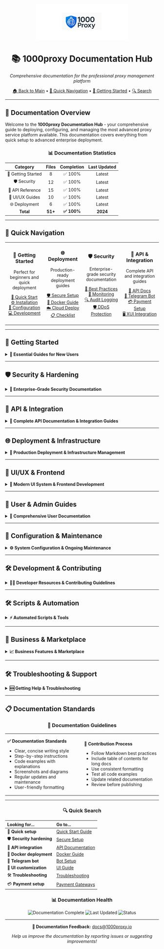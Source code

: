 <div align="center">
  <img src="/images/1000proxy.png" width="300" alt="1000Proxy Documentation">
  
  # 📚 1000proxy Documentation Hub
  
  <p><em>Comprehensive documentation for the professional proxy management platform</em></p>
  
  <p>
    <a href="../README.md">🏠 Back to Main</a> •
    <a href="#-quick-navigation">🧭 Quick Navigation</a> •
    <a href="#-getting-started">🚀 Getting Started</a> •
    <a href="#-search-docs">🔍 Search</a>
  </p>
  
</div>

---

## 🎯 Documentation Overview

Welcome to the **1000proxy Documentation Hub** - your comprehensive guide to deploying, configuring, and managing the most advanced proxy service platform available. This documentation covers everything from quick setup to advanced enterprise deployment.

<div align="center">

### 📊 **Documentation Statistics**

| Category | Files | Completion | Last Updated |
|:--------:|:-----:|:----------:|:------------:|
| 🚀 Getting Started | 8 | ✅ 100% | Latest |
| 🛡️ Security | 12 | ✅ 100% | Latest |
| 🔌 API Reference | 15 | ✅ 100% | Latest |
| 🎨 UI/UX Guides | 10 | ✅ 100% | Latest |
| 🌐 Deployment | 6 | ✅ 100% | Latest |
| **Total** | **51+** | **✅ 100%** | **2024** |

</div>

---

## 🧭 Quick Navigation

<table>
<tr>
<td width="25%" align="center">

### 🚀 **Getting Started**
Perfect for beginners and quick deployment

[📖 Quick Start](getting-started/QUICK_START.md)<br>
[⚙️ Installation](getting-started/INSTALLATION.md)<br>
[🔧 Configuration](getting-started/CONFIGURATION.md)<br>
[💻 Development](getting-started/DEVELOPMENT_SETUP.md)

</td>
<td width="25%" align="center">

### 🌐 **Deployment**
Production-ready deployment guides

[🛡️ Secure Setup](SECURE_SETUP_GUIDE.md)<br>
[🐳 Docker Guide](docker/DOCKER_GUIDE.md)<br>
[☁️ Cloud Deploy](deployment/CLOUD_DEPLOYMENT.md)<br>
[📋 Checklist](DEPLOYMENT_CHECKLIST.md)

</td>
<td width="25%" align="center">

### 🛡️ **Security**
Enterprise-grade security documentation

[🔐 Best Practices](security/SECURITY_BEST_PRACTICES.md)<br>
[🚨 Monitoring](security/MONITORING.md)<br>
[🔍 Audit Logging](security/AUDIT_LOGGING.md)<br>
[🛡️ DDoS Protection](security/DDOS_PROTECTION.md)

</td>
<td width="25%" align="center">

### 🔌 **API & Integration**
Complete API and integration guides

[📡 API Docs](api/API_DOCUMENTATION.md)<br>
[🤖 Telegram Bot](integrations/TELEGRAM_BOT.md)<br>
[💳 Payment Setup](configuration/PAYMENT_GATEWAYS.md)<br>
[🖥️ XUI Integration](integrations/XUI_INTEGRATION.md)

</td>
</tr>
</table>

---

## 🚀 Getting Started

<details>
<summary><b>📖 Essential Guides for New Users</b></summary>

### 📋 **Beginner Friendly**
- **[⚡ Quick Start Guide](getting-started/QUICK_START.md)** - Get running in 10 minutes
- **[⚙️ Installation Guide](getting-started/INSTALLATION.md)** - Detailed setup instructions
- **[🔧 Configuration Guide](getting-started/CONFIGURATION.md)** - Environment and system configuration
- **[💻 Development Setup](getting-started/DEVELOPMENT_SETUP.md)** - Development environment setup

### 🛠️ **Advanced Setup**
- **[🐳 Docker Development](docker/DOCKER_GUIDE.md)** - Complete Docker setup and configuration
- **[🌐 Production Deployment](deployment/DEPLOYMENT_GUIDE.md)** - Enterprise production deployment
- **[🔄 Migration Guide](deployment/MIGRATION_GUIDE.md)** - Upgrading and migration procedures
- **[📋 System Requirements](getting-started/SYSTEM_REQUIREMENTS.md)** - Hardware and software requirements

</details>

---

## 🛡️ Security & Hardening

<details>
<summary><b>🔐 Enterprise-Grade Security Documentation</b></summary>

### 🛡️ **Core Security**
- **[🔐 Security Best Practices](security/SECURITY_BEST_PRACTICES.md)** - Comprehensive security guide
- **[🔒 Authentication Guide](security/AUTHENTICATION.md)** - User authentication and authorization
- **[🛡️ Authorization System](security/AUTHORIZATION.md)** - Role-based access control
- **[🔐 API Security](security/API_SECURITY.md)** - API authentication and rate limiting

### 🚨 **Monitoring & Response**
- **[📊 Security Monitoring](security/MONITORING.md)** - Real-time security monitoring
- **[📝 Audit Logging](security/AUDIT_LOGGING.md)** - Comprehensive audit trail
- **[🔍 Threat Detection](security/THREAT_DETECTION.md)** - Intrusion detection and prevention
- **[🚨 Incident Response](security/INCIDENT_RESPONSE.md)** - Security incident procedures

### 🛡️ **Advanced Protection**
- **[🔥 Firewall Configuration](security/FIREWALL.md)** - Advanced firewall setup
- **[🛡️ DDoS Protection](security/DDOS_PROTECTION.md)** - DDoS mitigation strategies
- **[🔐 SSL/TLS Setup](security/SSL_SETUP.md)** - Certificate management
- **[💾 Backup Security](security/BACKUP_SECURITY.md)** - Secure backup procedures

</details>

---

## 🔌 API & Integration

<details>
<summary><b>📡 Complete API Documentation & Integration Guides</b></summary>

### 📡 **API Documentation**
- **[🔌 Complete API Reference](api/API_DOCUMENTATION.md)** - Full API documentation
- **[🚀 API Quick Start](api/API_QUICK_START.md)** - Getting started with the API
- **[🔐 Authentication API](api/AUTHENTICATION.md)** - API authentication methods
- **[👥 User Management API](api/USER_MANAGEMENT.md)** - User and account management
- **[📦 Order Management API](api/ORDER_MANAGEMENT.md)** - Order processing and tracking
- **[💰 Payment API](api/PAYMENT_API.md)** - Payment processing and webhooks

### 🔗 **External Integrations**
- **[🖥️ XUI Panel Integration](integrations/XUI_INTEGRATION.md)** - 3X-UI panel connectivity
- **[📱 Telegram Bot API](integrations/TELEGRAM_BOT.md)** - Bot setup and management
- **[💳 Payment Gateway Setup](integrations/PAYMENT_GATEWAYS.md)** - Multi-gateway configuration
- **[📧 Email Service Setup](integrations/EMAIL_SERVICES.md)** - SMTP and email configuration
- **[📊 Analytics Integration](integrations/ANALYTICS.md)** - Third-party analytics

### 🛠️ **Developer Resources**
- **[🏗️ Architecture Overview](architecture/SYSTEM_ARCHITECTURE.md)** - System architecture and design
- **[💾 Database Schema](architecture/DATABASE_SCHEMA.md)** - Database structure and relationships
- **[🔄 Queue System](architecture/QUEUE_SYSTEM.md)** - Background job processing
- **[📊 Caching Strategy](architecture/CACHING_STRATEGY.md)** - Performance optimization

</details>

---

## 🌐 Deployment & Infrastructure

<details>
<summary><b>🚀 Production Deployment & Infrastructure Management</b></summary>

### 🌐 **Production Deployment**
- **[🛡️ Secure Setup Guide](SECURE_SETUP_GUIDE.md)** - Enterprise security deployment
- **[🚀 Production Deployment](deployment/DEPLOYMENT_GUIDE.md)** - Complete production setup
- **[☁️ Cloud Deployment](deployment/CLOUD_DEPLOYMENT.md)** - AWS, GCP, Azure deployment
- **[📋 Deployment Checklist](DEPLOYMENT_CHECKLIST.md)** - Pre and post-deployment checks

### 🐳 **Docker & Containers**
- **[🐳 Docker Guide](docker/DOCKER_GUIDE.md)** - Complete Docker setup
- **[🔧 Docker Compose](docker/DOCKER_COMPOSE.md)** - Multi-service orchestration
- **[🏭 Production Docker](docker/PRODUCTION_DOCKER.md)** - Production containerization
- **[📊 Container Monitoring](docker/MONITORING.md)** - Container health and metrics

### 🔧 **Infrastructure**
- **[⚡ Performance Tuning](infrastructure/PERFORMANCE_TUNING.md)** - Optimization strategies
- **[📊 Monitoring Setup](infrastructure/MONITORING_SETUP.md)** - System monitoring
- **[💾 Backup & Recovery](infrastructure/BACKUP_RECOVERY.md)** - Data protection
- **[🔄 Load Balancing](infrastructure/LOAD_BALANCING.md)** - High availability setup

</details>

---

## 🎨 UI/UX & Frontend

<details>
<summary><b>🎯 Modern UI System & Frontend Development</b></summary>

### 🎨 **Design System**
- **[🎯 UI Modernization Summary](../UI_MODERNIZATION_SUMMARY.md)** - Complete UI overhaul
- **[📱 Mobile Responsive Guide](../MOBILE_RESPONSIVE_GUIDE.md)** - Mobile-first design
- **[🎨 Modern UI Guide](ui/MODERN_UI_GUIDE.md)** - Design system guidelines
- **[⚡ Livewire Components](ui/LIVEWIRE_COMPONENTS.md)** - Reactive components
- **[🎯 Heroicons Integration](ui/HEROICONS_INTEGRATION.md)** - Professional iconography

### 📱 **Mobile & Responsive**
- **[📐 Responsive Design](ui/RESPONSIVE_DESIGN.md)** - Multi-device compatibility
- **[📱 PWA Setup](ui/PWA_SETUP.md)** - Progressive Web App features
- **[🔔 Push Notifications](ui/PUSH_NOTIFICATIONS.md)** - Real-time notifications
- **[♿ Accessibility Features](../ACCESSIBILITY_FEATURES.md)** - Inclusive design

### 🛠️ **Component Library**
- **[📚 Component Library Guide](../COMPONENT_LIBRARY_GUIDE.md)** - Reusable components
- **[🎨 Advanced Color System](../ADVANCED_COLOR_SYSTEM_SUMMARY.md)** - Color palette and theming
- **[📊 Interactive Data Tables](../INTERACTIVE_DATA_TABLE_SYSTEM.md)** - Advanced table components
- **[🧪 Component Testing](../COLOR_SYSTEM_TESTING.md)** - UI component testing

</details>

---

## 👥 User & Admin Guides

<details>
<summary><b>📖 Comprehensive User Documentation</b></summary>

### 👨‍💼 **Administrator Guides**
- **[👨‍💼 Admin Manual](../ADMIN_MANUAL.md)** - Complete admin documentation
- **[🔑 Admin Credentials](../ADMIN_CREDENTIALS.md)** - Default access and setup
- **[👥 User Management](user-guides/USER_MANAGEMENT.md)** - Managing users and roles
- **[📊 Analytics Dashboard](user-guides/ANALYTICS_DASHBOARD.md)** - Business intelligence

### 👤 **Customer & User Guides**
- **[👤 User Guides](user-guides/USER_GUIDES.md)** - Customer portal documentation
- **[🛒 Order Management](user-guides/ORDER_MANAGEMENT.md)** - Ordering and purchasing
- **[💰 Wallet Management](user-guides/WALLET_MANAGEMENT.md)** - Payment and billing
- **[📱 Mobile App Guide](../MOBILE_APP_SPECIFICATION.md)** - Mobile application usage

### 🤖 **Telegram Bot**
- **[📱 Telegram Bot Setup](../TELEGRAM_BOT_SETUP.md)** - Bot configuration and deployment
- **[🤖 Bot Commands](user-guides/TELEGRAM_COMMANDS.md)** - Available bot commands
- **[🔔 Notifications](user-guides/TELEGRAM_NOTIFICATIONS.md)** - Alert and notification system
- **[🔐 Security Features](user-guides/TELEGRAM_SECURITY.md)** - Bot security measures

</details>

---

## 🔧 Configuration & Maintenance

<details>
<summary><b>⚙️ System Configuration & Ongoing Maintenance</b></summary>

### ⚙️ **Core Configuration**
- **[🌍 Environment Configuration](configuration/ENVIRONMENT.md)** - .env file setup
- **[💾 Database Configuration](configuration/DATABASE.md)** - Database setup and tuning
- **[📧 Email Configuration](configuration/EMAIL.md)** - SMTP and email services
- **[📊 Redis Configuration](../REDIS_CONFIGURATION.md)** - Caching and session management

### 💳 **Payment & Integration**
- **[💳 Payment Gateways](configuration/PAYMENT_GATEWAYS.md)** - Multi-gateway setup
- **[🔐 SSL/TLS Configuration](configuration/SSL_SETUP.md)** - Certificate management
- **[🌐 Domain & DNS](configuration/DOMAIN_DNS.md)** - Domain configuration
- **[📊 Analytics Setup](configuration/ANALYTICS_CONFIG.md)** - Tracking and metrics

### 🔧 **Maintenance & Updates**
- **[🔄 Update Procedures](maintenance/UPDATE_PROCEDURES.md)** - System updates
- **[💾 Backup Procedures](maintenance/BACKUP_PROCEDURES.md)** - Data backup strategies
- **[📊 Performance Monitoring](maintenance/PERFORMANCE_MONITORING.md)** - System health
- **[🧹 Cleanup & Optimization](maintenance/CLEANUP_OPTIMIZATION.md)** - Maintenance tasks

</details>

---

## 🛠️ Development & Contributing

<details>
<summary><b>👨‍💻 Developer Resources & Contributing Guidelines</b></summary>

### 👨‍💻 **Development**
- **[🏗️ Development Guidelines](development/DEVELOPMENT_GUIDELINES.md)** - Development standards
- **[📝 Code Standards](development/CODE_STANDARDS.md)** - Coding conventions
- **[🧪 Testing Guide](development/TESTING.md)** - Testing strategies and tools
- **[🐛 Debugging Guide](development/DEBUGGING.md)** - Troubleshooting and debugging

### 🤝 **Contributing**
- **[🤝 Contributing Guidelines](development/CONTRIBUTING.md)** - How to contribute
- **[🔄 Pull Request Process](development/PULL_REQUEST_PROCESS.md)** - PR guidelines
- **[🐛 Bug Reporting](development/BUG_REPORTING.md)** - Issue reporting
- **[💡 Feature Requests](development/FEATURE_REQUESTS.md)** - Requesting new features

### 🏗️ **Architecture & Design**
- **[🏗️ System Architecture](../ARCHITECTURE.md)** - Overall system design
- **[💾 Database Design](architecture/DATABASE_DESIGN.md)** - Data modeling
- **[🔄 API Design](architecture/API_DESIGN.md)** - API architecture
- **[🛡️ Security Architecture](architecture/SECURITY_ARCHITECTURE.md)** - Security design

</details>

---

## 🛠️ Scripts & Automation

<details>
<summary><b>⚡ Automated Scripts & Tools</b></summary>

### 📋 **Script Documentation**
- **[📄 Scripts Summary](SCRIPTS_SUMMARY.md)** - Complete scripts overview
- **[🚀 Deployment Scripts](../scripts/README.md)** - Automated deployment tools
- **[🔐 Security Scripts](scripts/SECURITY_SCRIPTS.md)** - Security automation
- **[🧹 Maintenance Scripts](scripts/MAINTENANCE_SCRIPTS.md)** - System maintenance

### 🛠️ **Development Tools**
- **[🧪 Testing Scripts](scripts/TESTING_SCRIPTS.md)** - Automated testing tools
- **[🔍 Debug Scripts](scripts/DEBUG_SCRIPTS.md)** - Debugging and diagnostics
- **[📊 Performance Scripts](scripts/PERFORMANCE_SCRIPTS.md)** - Performance monitoring
- **[🧹 Cleanup Scripts](scripts/CLEANUP_SCRIPTS.md)** - Cleanup and optimization

</details>

---

## 💼 Business & Marketplace

<details>
<summary><b>📈 Business Features & Marketplace</b></summary>

### 💼 **Business Features**
- **[📈 Business Growth Features](../BUSINESS_GROWTH_FEATURES.md)** - Revenue optimization
- **[📊 API Marketplace Specification](../API_MARKETPLACE_SPECIFICATION.md)** - Marketplace features
- **[💹 Revenue Analytics](business/REVENUE_ANALYTICS.md)** - Financial reporting
- **[📊 Customer Analytics](business/CUSTOMER_ANALYTICS.md)** - User behavior analysis

### 📊 **Analytics & Reporting**
- **[📈 Business Intelligence](analytics/BUSINESS_INTELLIGENCE.md)** - BI dashboard setup
- **[📊 Custom Reports](analytics/CUSTOM_REPORTS.md)** - Report generation
- **[📈 KPI Tracking](analytics/KPI_TRACKING.md)** - Key performance indicators
- **[💰 Financial Reporting](analytics/FINANCIAL_REPORTING.md)** - Revenue and profit analysis

</details>

---

## 🛠️ Troubleshooting & Support

<details>
<summary><b>🆘 Getting Help & Troubleshooting</b></summary>

### 🛠️ **Troubleshooting**
- **[🛠️ Troubleshooting Guide](../TROUBLESHOOTING.md)** - Common issues and solutions
- **[❓ Frequently Asked Questions](../FAQ.md)** - FAQ and common questions
- **[🔍 Debug Procedures](troubleshooting/DEBUG_PROCEDURES.md)** - Debugging steps
- **[📊 Performance Issues](troubleshooting/PERFORMANCE_ISSUES.md)** - Performance problems

### 📞 **Support Resources**
- **[📞 Support Guide](support/SUPPORT_GUIDE.md)** - Getting help and support
- **[🐛 Bug Reporting](support/BUG_REPORTING.md)** - How to report bugs
- **[💡 Feature Requests](support/FEATURE_REQUESTS.md)** - Requesting features
- **[📧 Contact Information](support/CONTACT_INFO.md)** - Support contacts

</details>

---

## 📋 Documentation Standards

<div align="center">

### 📝 **Documentation Guidelines**

<table>
<tr>
<td width="50%">

**✅ Documentation Standards**
- Clear, concise writing style
- Step-by-step instructions
- Code examples with explanations
- Screenshots and diagrams
- Regular updates and maintenance
- User-friendly formatting

</td>
<td width="50%">

**🔄 Contribution Process**
- Follow Markdown best practices
- Include table of contents for long docs
- Use consistent formatting
- Test all code examples
- Update related documentation
- Review before publishing

</td>
</tr>
</table>

</div>

---

<div align="center">

### 🔍 **Quick Search**

| Looking for... | Go to... |
|:---------------|:---------|
| 🚀 **Quick setup** | [Quick Start Guide](getting-started/QUICK_START.md) |
| 🛡️ **Security hardening** | [Secure Setup](SECURE_SETUP_GUIDE.md) |
| 🔌 **API integration** | [API Documentation](api/API_DOCUMENTATION.md) |
| 🐳 **Docker deployment** | [Docker Guide](docker/DOCKER_GUIDE.md) |
| 🤖 **Telegram bot** | [Bot Setup](../TELEGRAM_BOT_SETUP.md) |
| 🎨 **UI customization** | [UI Guide](ui/MODERN_UI_GUIDE.md) |
| 🛠️ **Troubleshooting** | [Troubleshooting](../TROUBLESHOOTING.md) |
| 💳 **Payment setup** | [Payment Gateways](configuration/PAYMENT_GATEWAYS.md) |

### 📊 **Documentation Health**

<img src="https://img.shields.io/badge/Documentation-100%25_Complete-brightgreen?style=for-the-badge" alt="Documentation Complete" />
<img src="https://img.shields.io/badge/Last_Updated-2024-blue?style=for-the-badge" alt="Last Updated" />
<img src="https://img.shields.io/badge/Status-Actively_Maintained-green?style=for-the-badge" alt="Status" />

---

<p><strong>📧 Documentation Feedback:</strong> <a href="mailto:docs@1000proxy.io">docs@1000proxy.io</a></p>
<p><em>Help us improve the documentation by reporting issues or suggesting improvements!</em></p>

</div>
